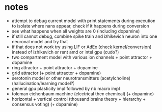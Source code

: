 # notes

- attempt to debug current model with print statements during execution to isolate where nans appear, check if it happens during conversion
- see what happens when all weights are 0 (including dopamine)
- if still cannot debug, combine spike train and izhikevich neuron into one neuronal model and try that
- if that does not work try using LIF or AdEx (check kernel/conversion) instead of izhikevich or rent amd or intel gpu (cudo?)
- two compartment model with various ion channels + point attractor + dopamine
- ring attractor + point attractor + dopamine
- grid attractor (+ point attractor + dopamine)
- serotonin model or other neurotransmitters (acetylcholine) (hallucination/learning model?)
- general gpu plasticity impl followed by nb macro impl
- toleman eichenbaum machine (electrical then chemical) (+ dopamine)
- horizontal + vertical control (thousand brains theory + hierarchy + consensus voting) (+ dopamine)
